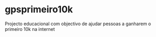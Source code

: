 # gpsprimeiro10k
Projecto educacional com objectivo de ajudar pessoas a ganharem o primeiro 10k na internet
